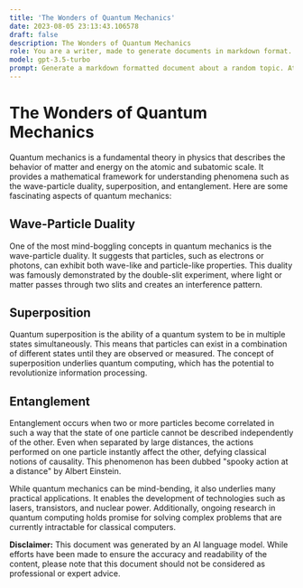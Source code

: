 ```yaml
---
title: 'The Wonders of Quantum Mechanics'
date: 2023-08-05 23:13:43.106578
draft: false
description: The Wonders of Quantum Mechanics
role: You are a writer, made to generate documents in markdown format. It is very important that all of the documents you generate are in valid markdown format.
model: gpt-3.5-turbo
prompt: Generate a markdown formatted document about a random topic. At the bottom, include a disclaimer explaining that the document was generated by you. The first line of the document should be the title. Make sure that the entire document is in proper markdown format, using a mix of various tags to make the document visually appealing.
---
```


# The Wonders of Quantum Mechanics

Quantum mechanics is a fundamental theory in physics that describes the behavior of matter and energy on the atomic and subatomic scale. It provides a mathematical framework for understanding phenomena such as the wave-particle duality, superposition, and entanglement. Here are some fascinating aspects of quantum mechanics:

## Wave-Particle Duality

One of the most mind-boggling concepts in quantum mechanics is the wave-particle duality. It suggests that particles, such as electrons or photons, can exhibit both wave-like and particle-like properties. This duality was famously demonstrated by the double-slit experiment, where light or matter passes through two slits and creates an interference pattern.

## Superposition

Quantum superposition is the ability of a quantum system to be in multiple states simultaneously. This means that particles can exist in a combination of different states until they are observed or measured. The concept of superposition underlies quantum computing, which has the potential to revolutionize information processing.

## Entanglement

Entanglement occurs when two or more particles become correlated in such a way that the state of one particle cannot be described independently of the other. Even when separated by large distances, the actions performed on one particle instantly affect the other, defying classical notions of causality. This phenomenon has been dubbed "spooky action at a distance" by Albert Einstein.

While quantum mechanics can be mind-bending, it also underlies many practical applications. It enables the development of technologies such as lasers, transistors, and nuclear power. Additionally, ongoing research in quantum computing holds promise for solving complex problems that are currently intractable for classical computers.

**Disclaimer:**
This document was generated by an AI language model. While efforts have been made to ensure the accuracy and readability of the content, please note that this document should not be considered as professional or expert advice.